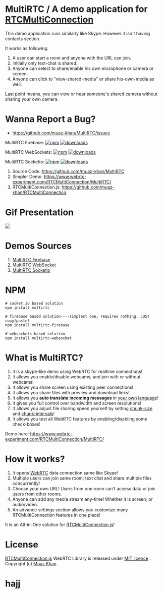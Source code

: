 # MultiRTC / A demo application for [RTCMultiConnection](https://github.com/muaz-khan/RTCMultiConnection)

This demo application runs similarly like Skype. However it isn't having contacts section.

It works as following:

1. A user can start a room and anyone with the URL can join.
2. Initially only text-chat is shared.
3. Anyone can select to share/enable his own microphone or camera or screen.
4. Anyone can click to "view-shared-media" or share his-own-media as well.

Last point means, you can view or hear someone's shared camera without sharing your own camera.

# Wanna Report a Bug?

* https://github.com/muaz-khan/MultiRTC/issues

MultiRTC Firebase: [![npm](https://img.shields.io/npm/v/multirtc-firebase.svg)](https://npmjs.org/package/multirtc-firebase) [![downloads](https://img.shields.io/npm/dm/multirtc-firebase.svg)](https://npmjs.org/package/multirtc-firebase)

MultiRTC WebSockets: [![npm](https://img.shields.io/npm/v/multirtc-websocket.svg)](https://npmjs.org/package/multirtc-websocket) [![downloads](https://img.shields.io/npm/dm/multirtc-websocket.svg)](https://npmjs.org/package/multirtc-websocket)

MultiRTC Socketio: [![npm](https://img.shields.io/npm/v/multirtc.svg)](https://npmjs.org/package/multirtc) [![downloads](https://img.shields.io/npm/dm/multirtc.svg)](https://npmjs.org/package/multirtc)

1. Source Code: https://github.com/muaz-khan/MultiRTC
2. Simpler Demo: https://www.webrtc-experiment.com/RTCMultiConnection/MultiRTC/
3. RTCMultiConnection.js: https://github.com/muaz-khan/RTCMultiConnection

# Gif Presentation

<img src="https://cdn.webrtc-experiment.com/images/MultiRTC.gif" />

# Demos Sources

1. [MultiRTC Firebase](https://github.com/muaz-khan/MultiRTC/tree/master/MultiRTC-firebase)
2. [MultiRTC WebSocket](https://github.com/muaz-khan/MultiRTC/tree/master/MultiRTC-websocket)
3. [MultiRTC Socketio](https://github.com/muaz-khan/MultiRTC/tree/master/MultiRTC-socketio)

# NPM

```
# socket.io based solution
npm install multirtc

# firebase based solution----simplest one; requires nothing; JUST copy/paste!
npm install multirtc-firebase

# websockets based solution
npm install multirtc-websocket
```

# What is MultiRTC?

1. It is a skype-like demo using WebRTC for realtime connections!
2. It allows you enable/disable webcams; and join with or without webcams!
3. It allows you share screen using existing peer connections!
4. It allows you share files with preview and download links!
5. It allows you **auto translate incoming messages** in [your own language](http://www.rtcmulticonnection.org/docs/language/)!
6. It gives you full control over bandwidth and screen resolutions!
7. It allows you adjust file sharing speed yourself by setting [chunk-size](http://www.rtcmulticonnection.org/docs/chunkSize/) and [chunk-intervals](http://www.rtcmulticonnection.org/docs/chunkInterval/)!
8. It allows you test all WebRTC features by enabling/disabling some check-boxes!

Demo here: https://www.webrtc-experiment.com/RTCMultiConnection/MultiRTC/

# How it works?

1. It opens [WebRTC](https://www.webrtc-experiment.com/) data connection same like Skype!
2. Multiple users can join same room; text chat and share multiple files concurrently!
3. Choose your own URL! Users from one room can't access data or join users from other rooms.
4. Anyone can add any media stream any-time! Whether it is screen; or audio/video.
5. An advance settings section allows you customize many RTCMultiConnection features in one place!

It is an All-in-One solution for [RTCMultiConnection.js](http://www.RTCMultiConnection.org/docs/)!


# License

[RTCMultiConnection.js](http://www.RTCMultiConnection.org/) WebRTC Library is released under [MIT licence](https://www.webrtc-experiment.com/licence/) . Copyright (c) [Muaz Khan](http://www.MuazKhan.com).
# hajj
